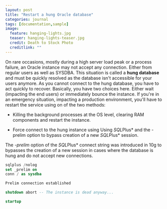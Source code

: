 ```yaml
---
layout: post
title: "Restart a hung Oracle database"
categories: journal
tags: [documentation,sample]
image:
  feature: hanging-lights.jpg
  teaser: hanging-lights-teaser.jpg
  credit: Death to Stock Photo
  creditlink: ""
---
```


On rare occasions, mostly during a high server load peak or a process failure, an Oracle instance may not accept any connection. Either from regular users as well as SYSDBA.
This situation is called a **hung database** and must be quickly resolved as the database isn't accessible for your users anymore.
As you cannot connect to the hung database, you have to act quickly to recover. Basically, you have two choices here. Either wait (impacting the end users) or immediately bounce the instance.
If you're in an emergency situation, impacting a production environment, you'll have to restart the service using on of the two methods:

- Killing the background processes at the OS level, clearing RAM components and restart the instance.

- Force connect to the hung instance using Using *SQL*Plus* and the -prelim option to bypass creation of a new *SQL*Plus* session.

The *-prelim* option of the *SQL*Plus* connect string was introduced in 10g to bypasses the creation of a new session in cases where the database is hung and do not accept new connections.

``` SQL
sqlplus /nolog
set _prelim on
conn / as sysdba

Prelim connection established

shutdown abort -- The instance is dead anyway...

startup
```
